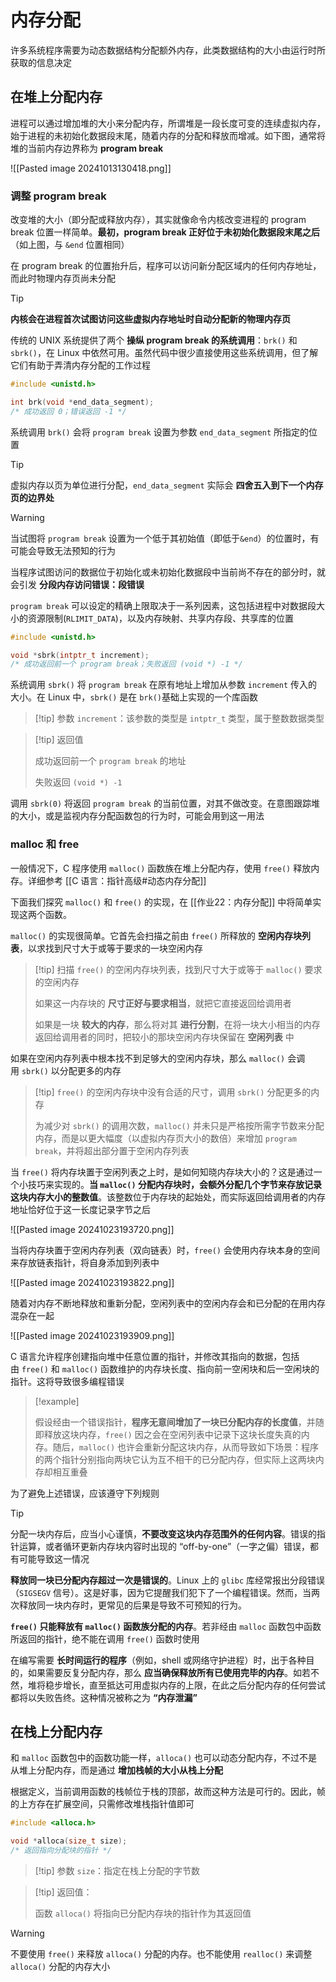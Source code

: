 # 内存分配

许多系统程序需要为动态数据结构分配额外内存，此类数据结构的大小由运行时所获取的信息决定

## 在堆上分配内存

进程可以通过增加堆的大小来分配内存，所谓堆是一段长度可变的连续虚拟内存，始于进程的未初始化数据段末尾，随着内存的分配和释放而增减。如下图，通常将堆的当前内存边界称为 **program break**

![[Pasted image 20241013130418.png]]

### 调整 program break

改变堆的大小（即分配或释放内存），其实就像命令内核改变进程的 program break 位置一样简单。**最初，program break 正好位于未初始化数据段末尾之后**（如上图，与 `&end`  位置相同）

在 program break 的位置抬升后，程序可以访问新分配区域内的任何内存地址，而此时物理内存页尚未分配

> [!tip] 
> 
> **内核会在进程首次试图访问这些虚拟内存地址时自动分配新的物理内存页**
> 

传统的 UNIX 系统提供了两个 **操纵 program break 的系统调用**：`brk()` 和 `sbrk()`，在 Linux 中依然可用。虽然代码中很少直接使用这些系统调用，但了解它们有助于弄清内存分配的工作过程

```c
#include <unistd.h>

int brk(void *end_data_segment);
/* 成功返回 0；错误返回 -1 */
```

系统调用 `brk()` 会将 `program break` 设置为参数 `end_data_segment` 所指定的位置

> [!tip] 
> 
> 虚拟内存以页为单位进行分配，`end_data_segment` 实际会 **四舍五入到下一个内存页的边界处**
> 

> [!warning] 
> 
> 当试图将 `program break` 设置为一个低于其初始值（即低于`&end`）的位置时，有可能会导致无法预知的行为
> 
> 当程序试图访问的数据位于初始化或未初始化数据段中当前尚不存在的部分时，就会引发 **分段内存访问错误：段错误**
> 

`program break` 可以设定的精确上限取决于一系列因素，这包括进程中对数据段大小的资源限制(`RLIMIT_DATA`)，以及内存映射、共享内存段、共享库的位置

```c
#include <unistd.h>

void *sbrk(intptr_t increment);
/* 成功返回前一个 program break；失败返回 (void *) -1 */
```

系统调用 `sbrk()` 将 `program break` 在原有地址上增加从参数 `increment` 传入的大小。在 Linux 中，`sbrk()` 是在 `brk()`基础上实现的一个库函数

> [!tip] 参数 `increment`：该参数的类型是 `intptr_t` 类型，属于整数数据类型
> 

> [!tip]  返回值
> 
> 成功返回前一个 `program break` 的地址
> 
> 失败返回 `(void *) -1`
> 

调用 `sbrk(0)` 将返回 `program break` 的当前位置，对其不做改变。在意图跟踪堆的大小，或是监视内存分配函数包的行为时，可能会用到这一用法

### malloc 和 free

一般情况下，C 程序使用 `malloc()` 函数族在堆上分配内存，使用 `free()` 释放内存。详细参考 [[C 语言：指针高级#动态内存分配]]

下面我们探究 `malloc()` 和 `free()` 的实现，在 [[作业22：内存分配]] 中将简单实现这两个函数。

`malloc()` 的实现很简单。它首先会扫描之前由 `free()` 所释放的 **空闲内存块列表**，以求找到尺寸大于或等于要求的一块空闲内存

> [!tip] 扫描 `free()` 的空闲内存块列表，找到尺寸大于或等于 `malloc()` 要求的空闲内存
> 
> 如果这一内存块的 **尺寸正好与要求相当**，就把它直接返回给调用者
> 
> 如果是一块 **较大的内存**，那么将对其 **进行分割**，在将一块大小相当的内存返回给调用者的同时，把较小的那块空闲内存块保留在 **空闲列表** 中
> 
> 
> 

如果在空闲内存列表中根本找不到足够大的空闲内存块，那么 `malloc()` 会调用 `sbrk()` 以分配更多的内存

> [!tip] `free()` 的空闲内存块中没有合适的尺寸，调用 `sbrk()` 分配更多的内存
> 
> 为减少对 `sbrk()` 的调用次数，`malloc()` 并未只是严格按所需字节数来分配内存，而是以更大幅度（以虚拟内存页大小的数倍）来增加 `program break`，并将超出部分置于空闲内存列表
> 

当 `free()` 将内存块置于空闲列表之上时，是如何知晓内存块大小的？这是通过一个小技巧来实现的。**当 `malloc()` 分配内存块时，会额外分配几个字节来存放记录这块内存大小的整数值**。该整数位于内存块的起始处，而实际返回给调用者的内存地址恰好位于这一长度记录字节之后

![[Pasted image 20241023193720.png]]

当将内存块置于空闲内存列表（双向链表）时，`free()` 会使用内存块本身的空间来存放链表指针，将自身添加到列表中

![[Pasted image 20241023193822.png]]

随着对内存不断地释放和重新分配，空闲列表中的空闲内存会和已分配的在用内存混杂在一起

![[Pasted image 20241023193909.png]]

C 语言允许程序创建指向堆中任意位置的指针，并修改其指向的数据，包括由 `free()` 和 `malloc()` 函数维护的内存块长度、指向前一空闲块和后一空闲块的指针。这将导致很多编程错误

> [!example] 
> 
> 假设经由一个错误指针，**程序无意间增加了一块已分配内存的长度值**，并随即释放这块内存，`free()` 因之会在空闲列表中记录下这块长度失真的内存。随后，`malloc()` 也许会重新分配这块内存，从而导致如下场景：程序的两个指针分别指向两块它认为互不相干的已分配内存，但实际上这两块内存却相互重叠
> 

为了避免上述错误，应该遵守下列规则

> [!tip] 
> 
> 分配一块内存后，应当小心谨慎，**不要改变这块内存范围外的任何内容**。错误的指针运算，或者循环更新内存块内容时出现的 “off-by-one”（一字之偏）错误，都有可能导致这一情况
> 
> **释放同一块已分配内存超过一次是错误的**。Linux 上的 `glibc` 库经常报出分段错误（`SIGSEGV` 信号）。这是好事，因为它提醒我们犯下了一个编程错误。然而，当两次释放同一块内存时，更常见的后果是导致不可预知的行为。
> 
> **`free()` 只能释放有 `malloc()` 函数族分配的内存**。若非经由 `malloc` 函数包中函数所返回的指针，绝不能在调用 `free()` 函数时使用
> 
> 在编写需要 **长时间运行的程序**（例如，shell 或网络守护进程）时，出于各种目的，如果需要反复分配内存，那么 **应当确保释放所有已使用完毕的内存**。如若不然，堆将稳步增长，直至抵达可用虚拟内存的上限，在此之后分配内存的任何尝试都将以失败告终。这种情况被称之为 **“内存泄漏”**
> 

## 在栈上分配内存

和 `malloc` 函数包中的函数功能一样，`alloca()` 也可以动态分配内存，不过不是从堆上分配内存，而是通过 **增加栈帧的大小从栈上分配**

根据定义，当前调用函数的栈帧位于栈的顶部，故而这种方法是可行的。因此，帧的上方存在扩展空间，只需修改堆栈指针值即可

```c
#include <alloca.h>

void *alloca(size_t size);
/* 返回指向分配块的指针 */
```

> [!tip] 参数 `size`：指定在栈上分配的字节数


> [!tip] 返回值：
> 
> 函数 `alloca()` 将指向已分配内存块的指针作为其返回值
> 

> [!warning] 
> 
> 不要使用 `free()` 来释放 `alloca()` 分配的内存。也不能使用 `realloc()` 来调整 `alloca()` 分配的内存大小
> 
